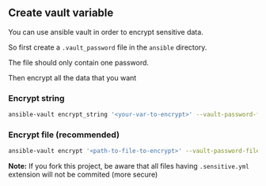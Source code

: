 ## Create vault variable

You can use ansible vault in order to encrypt sensitive data.

So first create a `.vault_password` file in the `ansible` directory.

The file should only contain one password.

Then encrypt all the data that you want

### Encrypt string

```bash
ansible-vault encrypt_string '<your-var-to-encrypt>' --vault-password-file='<path-to-vault-password-file>'
```

### Encrypt file (recommended)

```bash
ansible-vault encrypt '<path-to-file-to-encrypt>' --vault-password-file='<path-to-vault-password-file>'
```

<b>Note:</b> If you fork this project, be aware that all files having `.sensitive.yml` extension will not be commited (more secure)

